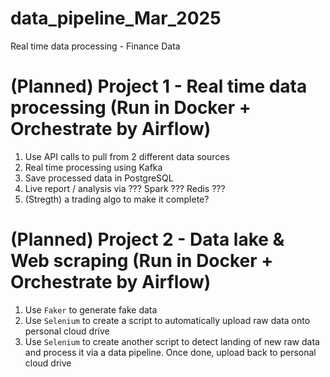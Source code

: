 # data_pipeline_Mar_2025
Real time data processing - Finance Data


# (Planned) Project 1 - Real time data processing (Run in Docker + Orchestrate by Airflow)
1. Use API calls to pull from 2 different data sources
2. Real time processing using Kafka
3. Save processed data in PostgreSQL
4. Live report / analysis via ??? Spark ??? Redis ???
5. (Stregth) a trading algo to make it complete?


# (Planned) Project 2 - Data lake & Web scraping (Run in Docker + Orchestrate by Airflow)
1. Use `Faker` to generate fake data
2. Use `Selenium` to create a script to automatically upload raw data onto personal cloud drive
3. Use `Selenium` to create another script to detect landing of new raw data and process it via a data pipeline. Once done, upload back to personal cloud drive
